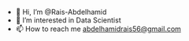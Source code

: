 - 👋 Hi, I’m @Rais-Abdelhamid
- 👀 I’m interested in Data Scientist
- 📫 How to reach me abdelhamidrais56@gmail.com
